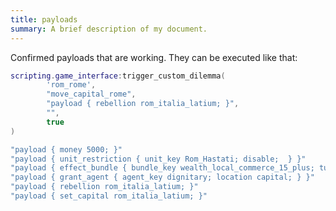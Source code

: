 ```yaml
---
title: payloads
summary: A brief description of my document.
---
```


Confirmed payloads that are working.
They can be executed like that:
```lua
scripting.game_interface:trigger_custom_dilemma(
        'rom_rome',
        "move_capital_rome",
        "payload { rebellion rom_italia_latium; }",
        "",
        true
)
```

```lua
"payload { money 5000; }"
"payload { unit_restriction { unit_key Rom_Hastati; disable;  } }"
"payload { effect_bundle { bundle_key wealth_local_commerce_15_plus; turns 379; } }"
"payload { grant_agent { agent_key dignitary; location capital; } }"
"payload { rebellion rom_italia_latium; }"
"payload { set_capital rom_italia_latium; }"
```
